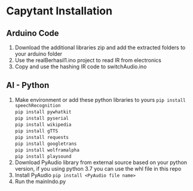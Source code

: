 # Capytant Installation
## Arduino Code
1. Download the additional libraries zip and add the extracted folders to your arduino folder
2. Use the realBerhasil1.ino project to read IR from electronics
3. Copy and use the hashing IR code to switchAudio.ino

## AI - Python
1. Make environment or add these python libraries to yours
  `pip install speechRecognition` <br />
  `pip install pywhatkit`<br />
  `pip install pyserial`<br />
  `pip install wikipedia`<br />
  `pip install gTTS`<br />
  `pip install requests`<br />
  `pip install googletrans`<br />
  `pip install wolframalpha`<br />
  `pip install playsound`<br />
3. Download PyAudio library from external source based on your python version, if you using python 3.7 you can use the whl file in this repo
4. Install PyAudio `pip install <PyAudio file name>`
5. Run the mainIndo.py
